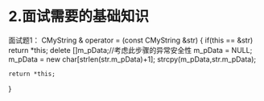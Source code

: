 # 2.面试需要的基础知识
面试题1：
CMyString & operator = (const CMyString &str)
{
    if(this == &str)
        return *this;
    delete []m_pData;//考虑此步骤的异常安全性
    m_pData = NULL;
    m_pData = new char[strlen(str.m_pData)+1];
    strcpy(m_pData,str.m_pData);

    return *this;
}
